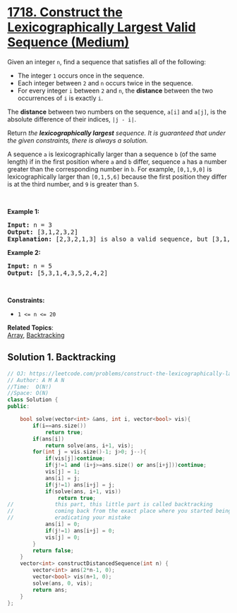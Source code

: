 # [1718. Construct the Lexicographically Largest Valid Sequence (Medium)](https://leetcode.com/problems/construct-the-lexicographically-largest-valid-sequence/)

<p>Given an integer <code>n</code>, find a sequence that satisfies all of the following:</p>

<ul>
	<li>The integer <code>1</code> occurs once in the sequence.</li>
	<li>Each integer between <code>2</code> and <code>n</code> occurs twice in the sequence.</li>
	<li>For every integer <code>i</code> between <code>2</code> and <code>n</code>, the <strong>distance</strong> between the two occurrences of <code>i</code> is exactly <code>i</code>.</li>
</ul>

<p>The <strong>distance</strong> between two numbers on the sequence, <code>a[i]</code> and <code>a[j]</code>, is the absolute difference of their indices, <code>|j - i|</code>.</p>

<p>Return <em>the <strong>lexicographically largest</strong> sequence</em><em>. It is guaranteed that under the given constraints, there is always a solution. </em></p>

<p>A sequence <code>a</code> is lexicographically larger than a sequence <code>b</code> (of the same length) if in the first position where <code>a</code> and <code>b</code> differ, sequence <code>a</code> has a number greater than the corresponding number in <code>b</code>. For example, <code>[0,1,9,0]</code> is lexicographically larger than <code>[0,1,5,6]</code> because the first position they differ is at the third number, and <code>9</code> is greater than <code>5</code>.</p>

<p>&nbsp;</p>
<p><strong>Example 1:</strong></p>

<pre><strong>Input:</strong> n = 3
<strong>Output:</strong> [3,1,2,3,2]
<strong>Explanation:</strong> [2,3,2,1,3] is also a valid sequence, but [3,1,2,3,2] is the lexicographically largest valid sequence.
</pre>

<p><strong>Example 2:</strong></p>

<pre><strong>Input:</strong> n = 5
<strong>Output:</strong> [5,3,1,4,3,5,2,4,2]
</pre>

<p>&nbsp;</p>
<p><strong>Constraints:</strong></p>

<ul>
	<li><code>1 &lt;= n &lt;= 20</code></li>
</ul>


**Related Topics**:  
[Array](https://leetcode.com/tag/array/), [Backtracking](https://leetcode.com/tag/backtracking/)

## Solution 1. Backtracking

```cpp
// OJ: https://leetcode.com/problems/construct-the-lexicographically-largest-valid-sequence/
// Author: A M A N
//Time:  O(N!)
//Space: O(N)
class Solution {
public:

    bool solve(vector<int> &ans, int i, vector<bool> vis){
        if(i==ans.size())
            return true;
        if(ans[i])
            return solve(ans, i+1, vis);
        for(int j = vis.size()-1; j>0; j--){
            if(vis[j])continue;
            if(j!=1 and (i+j>=ans.size() or ans[i+j]))continue;
            vis[j] = 1;
            ans[i] = j;
            if(j!=1) ans[i+j] = j;
            if(solve(ans, i+1, vis))
                return true;
//             this part, this little part is called backtracking
//             coming back from the exact place where you started being incorrect and 
//             eradicating your mistake
            ans[i] = 0;
            if(j!=1) ans[i+j] = 0;
            vis[j] = 0;
        }
        return false;
    }
    vector<int> constructDistancedSequence(int n) {
        vector<int> ans(2*n-1, 0);
        vector<bool> vis(n+1, 0);
        solve(ans, 0, vis);
        return ans;
    }
};
```